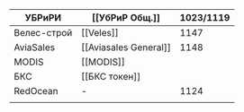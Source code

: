 
| УБРиРИ      | [[УбРиР Общ.]]        | 1023/1119 |
| ----------- | --------------------- | --------- |
| Велес-строй | [[Veles]]             | 1147      |
| AviaSales   | [[Aviasales General]] | 1148      |
| MODIS       | [[MODIS]]             |           |
| БКС         | [[БКС токен]]         |           |
| RedOcean    | -                     | 1124      |
|             |                       |           |
